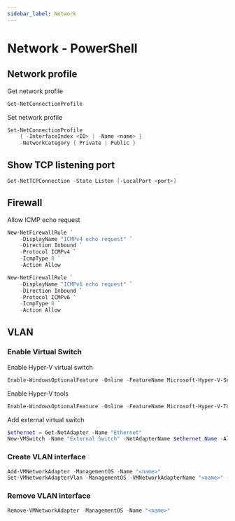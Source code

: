 ```yaml
---
sidebar_label: Network
---
```


# Network - PowerShell

## Network profile

Get network profile

```powershell
Get-NetConnectionProfile
```

Set network profile

```powershell
Set-NetConnectionProfile
    { -InterfaceIndex <ID> | -Name <name> }
    -NetworkCategory { Private | Public }
```

## Show TCP listening port

```powershell
Get-NetTCPConnection -State Listen [-LocalPort <port>]
```

## Firewall

Allow ICMP echo request

```powershell
New-NetFirewallRule `
    -DisplayName "ICMPv4 echo request" `
    -Direction Inbound `
    -Protocol ICMPv4 `
    -IcmpType 8 `
    -Action Allow

New-NetFirewallRule `
    -DisplayName "ICMPv6 echo request" `
    -Direction Inbound `
    -Protocol ICMPv6 `
    -IcmpType 8 `
    -Action Allow
```

## VLAN

### Enable Virtual Switch

Enable Hyper-V virtual switch

```powershell
Enable-WindowsOptionalFeature -Online -FeatureName Microsoft-Hyper-V-Services
```

Enable Hyper-V tools

```powershell
Enable-WindowsOptionalFeature -Online -FeatureName Microsoft-Hyper-V-Tools-All
```

Add external virtual switch

```powershell
$ethernet = Get-NetAdapter -Name "Ethernet"
New-VMSwitch -Name "External Switch" -NetAdapterName $ethernet.Name -AllowManagementOS $true
```

### Create VLAN interface

```powershell
Add-VMNetworkAdapter -ManagementOS -Name "<name>"
Set-VMNetworkAdapterVlan -ManagementOS -VMNetworkAdapterName "<name>" -Access -VlanId <VLAN ID>
```

### Remove VLAN interface

```powershell
Remove-VMNetworkAdapter -ManagementOS -Name "<name>"
```

